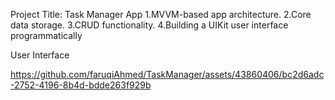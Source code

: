 Project Title: Task Manager App 
1.MVVM-based app architecture.
2.Core data storage. 
3.CRUD functionality.
4.Building a UIKit user interface programmatically

User Interface 

https://github.com/faruqiAhmed/TaskManager/assets/43860406/bc2d6adc-2752-4196-8b4d-bdde263f929b

